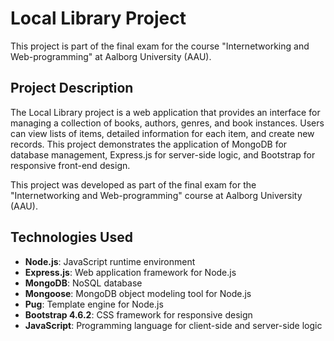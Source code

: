 # Local Library Project

This project is part of the final exam for the course "Internetworking and Web-programming" at Aalborg University (AAU).

## Project Description

The Local Library project is a web application that provides an interface for managing a collection of books, authors, genres, and book instances. Users can view lists of items, detailed information for each item, and create new records. This project demonstrates the application of MongoDB for database management, Express.js for server-side logic, and Bootstrap for responsive front-end design.

This project was developed as part of the final exam for the "Internetworking and Web-programming" course at Aalborg University (AAU).

## Technologies Used

- **Node.js**: JavaScript runtime environment
- **Express.js**: Web application framework for Node.js
- **MongoDB**: NoSQL database
- **Mongoose**: MongoDB object modeling tool for Node.js
- **Pug**: Template engine for Node.js
- **Bootstrap 4.6.2**: CSS framework for responsive design
- **JavaScript**: Programming language for client-side and server-side logic